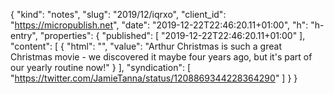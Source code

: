 {
  "kind": "notes",
  "slug": "2019/12/iqrxo",
  "client_id": "https://micropublish.net",
  "date": "2019-12-22T22:46:20.11+01:00",
  "h": "h-entry",
  "properties": {
    "published": [
      "2019-12-22T22:46:20.11+01:00"
    ],
    "content": [
      {
        "html": "",
        "value": "Arthur Christmas is such a great Christmas movie - we discovered it maybe four years ago, but it's part of our yearly routine now!"
      }
    ],
    "syndication": [
      "https://twitter.com/JamieTanna/status/1208869344228364290"
    ]
  }
}

